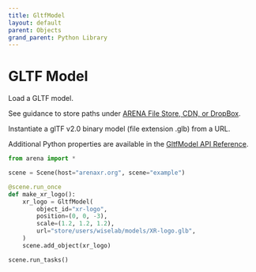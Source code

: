 ```yaml
---
title: GltfModel
layout: default
parent: Objects
grand_parent: Python Library
---
```


# GLTF Model

Load a GLTF model.

See guidance to store paths under <a href='https://docs.arenaxr.org/content/interface/filestore.html'>ARENA File Store, CDN, or DropBox</a>.

Instantiate a glTF v2.0 binary model (file extension .glb) from a URL.

Additional Python properties are available in the [GltfModel API Reference](/content/python-api/objects/gltf_model).

```python
from arena import *

scene = Scene(host="arenaxr.org", scene="example")

@scene.run_once
def make_xr_logo():
    xr_logo = GltfModel(
        object_id="xr-logo",
        position=(0, 0, -3),
        scale=(1.2, 1.2, 1.2),
        url="store/users/wiselab/models/XR-logo.glb",
    )
    scene.add_object(xr_logo)

scene.run_tasks()
```
